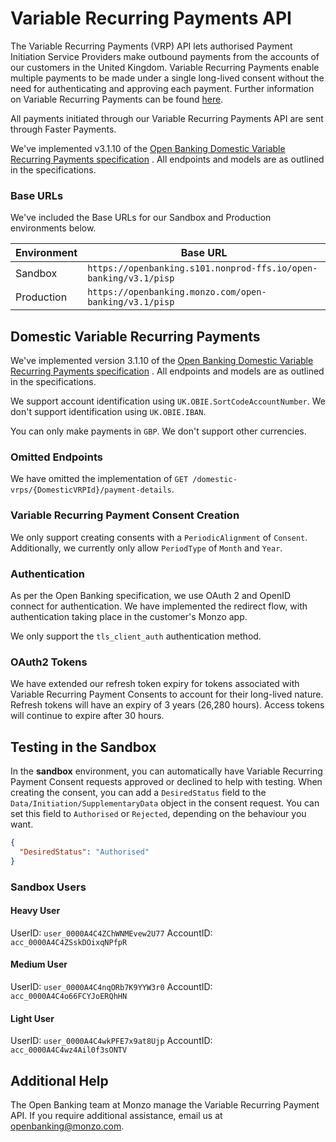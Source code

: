 # Variable Recurring Payments API

The Variable Recurring Payments (VRP) API lets authorised Payment Initiation Service Providers make outbound payments
from the accounts of our customers in the United Kingdom. Variable Recurring Payments enable multiple payments to be
made under a single long-lived consent without the need for authenticating and approving each payment. Further
information on Variable Recurring Payments can be
found [here](https://www.openbanking.org.uk/variable-recurring-payments-vrps/).

All payments initiated through our Variable Recurring Payments API are sent through Faster Payments.

We've implemented v3.1.10 of
the [Open Banking Domestic Variable Recurring Payments specification](https://openbankinguk.github.io/read-write-api-site3/v3.1.10/profiles/vrp-profile.html)
. All endpoints and models are as outlined in the specifications.


### Base URLs
We've included the Base URLs for our Sandbox and Production environments below.

| <span class="hide">Environment</span> | <span class="hide">Base URL</span> |
|---------------------------------------|--------------------------------------|
| Sandbox                               | `https://openbanking.s101.nonprod-ffs.io/open-banking/v3.1/pisp`|
|  Production                           | `https://openbanking.monzo.com/open-banking/v3.1/pisp`|

## Domestic Variable Recurring Payments

We've implemented version 3.1.10 of
the [Open Banking Domestic Variable Recurring Payments specification](https://openbankinguk.github.io/read-write-api-site3/v3.1.10/profiles/vrp-profile.html)
. All endpoints and models are as outlined in the specifications.

We support account identification using `UK.OBIE.SortCodeAccountNumber`. We don't support identification using
`UK.OBIE.IBAN`.

You can only make payments in `GBP`. We don't support other currencies.

### Omitted Endpoints
We have omitted the implementation of `GET /domestic-vrps/{DomesticVRPId}/payment-details`.

### Variable Recurring Payment Consent Creation

We only support creating consents with a `PeriodicAlignment` of `Consent`. Additionally, we currently only
allow `PeriodType` of `Month` and `Year`.

### Authentication

As per the Open Banking specification, we use OAuth 2 and OpenID connect for authentication. We have implemented the
redirect flow, with authentication taking place in the customer's Monzo app.

We only support the `tls_client_auth` authentication method.

### OAuth2 Tokens
We have extended our refresh token expiry for tokens associated with Variable Recurring Payment Consents to account for their long-lived nature.
Refresh tokens will have an expiry of 3 years (26,280 hours). Access tokens will continue to expire after 30 hours.

## Testing in the Sandbox

In the **sandbox** environment, you can automatically have Variable Recurring Payment Consent requests approved or
declined to help with testing. When creating the consent, you can add a `DesiredStatus` field to
the `Data/Initiation/SupplementaryData` object in the consent request. You can set this field to `Authorised`
or `Rejected`, depending on the behaviour you want.


```json
{
  "DesiredStatus": "Authorised"
}
```


### Sandbox Users

#### Heavy User

UserID: `user_0000A4C4ZChWNMEvew2U77`
AccountID: `acc_0000A4C4ZSskDOixqNPfpR`

#### Medium User

UserID: `user_0000A4C4nqORb7K9YYW3r0`
AccountID: `acc_0000A4C4o66FCYJoERQhHN`

#### Light User

UserID: `user_0000A4C4wkPFE7x9at8Ujp`
AccountID: `acc_0000A4C4wz4Ail0f3sONTV`

## Additional Help

The Open Banking team at Monzo manage the Variable Recurring Payment API. If you require additional assistance, email
us at
[openbanking@monzo.com](mailto:openbanking@monzo.com).
